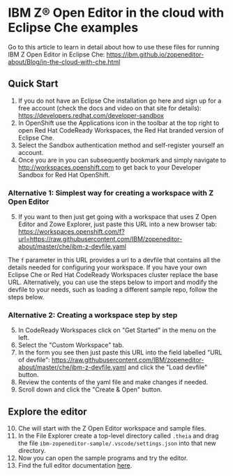 # IBM Z® Open Editor in the cloud with Eclipse Che examples

Go to this article to learn in detail about how to use these files for running IBM Z Open Editor in Eclipse Che: <https://ibm.github.io/zopeneditor-about/Blog/in-the-cloud-with-che.html>

## Quick Start

1. If you do not have an Eclipse Che installation go here and sign up for a free account (check the docs and video on that site for details): <https://developers.redhat.com/developer-sandbox>
2. In OpenShift use the Applications icon in the toolbar at the top right to open Red Hat CodeReady Workspaces, the Red Hat branded version of Eclipse Che.
3. Select the Sandbox authentication method and self-register yourself an account.
4. Once you are in you can subsequently bookmark and simply navigate to <http://workspaces.openshift.com> to get back to your Developer Sandbox for Red Hat OpenShift.

### Alternative 1: Simplest way for creating a workspace with Z Open Editor

5. If you want to then just get going with a workspace that uses Z Open Editor and Zowe Explorer, just paste this URL into a new browser tab: <https://workspaces.openshift.com/f?url=https://raw.githubusercontent.com/IBM/zopeneditor-about/master/che/ibm-z-devfile.yaml>

The `f` parameter in this URL provides a url to a devfile that contains all the details needed for configuring your workspace. If you have your own Eclipse Che or Red Hat CodeReady Workspaces cluster replace the base URL. Alternatively, you can use the steps below to import and modify the devfile to your needs, such as loading a different sample repo, follow the steps below.

### Alternative 2: Creating a workspace step by step

5. In CodeReady Workspaces click on "Get Started" in the menu on the left.
6. Select the "Custom Workspace" tab.
7. In the form you see then just paste this URL into the field labelled "URL of devfile": <https://raw.githubusercontent.com/IBM/zopeneditor-about/master/che/ibm-z-devfile.yaml> and click the "Load devfile" button.
8. Review the contents of the yaml file and make changes if needed.
9. Scroll down and click the "Create & Open" button.

## Explore the editor

10. Che will start with the Z Open Editor workspace and sample files.
11. In the File Explorer create a top-level directory called `.theia` and drag the file `ibm-zopeneditor-sample/.vscode/settings.json` into that new directory.
12. Now you can open the sample programs and try the editor.
13. Find the full editor documentation [here](https://ibm.github.io/zopeneditor-about/Docs/introduction.html).
